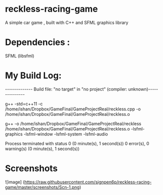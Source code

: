 # reckless-racing-game
A simple car game , built with C++ and SFML graphics library

# Dependencies :
SFML (libsfml)

# My Build Log:

-------------- Build file: "no target" in "no project" (compiler: unknown)---------------

g++ -std=c++11  -c /home/ishan/Dropbox/GameFinal/GameProjectReal/reckless.cpp -o /home/ishan/Dropbox/GameFinal/GameProjectReal/reckless.o


g++  -o /home/ishan/Dropbox/GameFinal/GameProjectReal/reckless /home/ishan/Dropbox/GameFinal/GameProjectReal/reckless.o   -lsfml-graphics -lsfml-window -lsfml-system -lsfml-audio


Process terminated with status 0 (0 minute(s), 1 second(s))
0 error(s), 0 warning(s) (0 minute(s), 1 second(s))
 
# Screenshots 
![image] (https://raw.githubusercontent.com/signpen6p/reckless-racing-game/master/screenshots/Scn-1.png)
